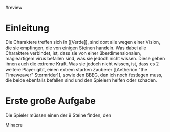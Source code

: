 #review 
# Einleitung
Die Charaktere treffen sich in [[Verde]], sind dort alle wegen einer Vision, die sie empfingen, die von einigen Steinen handeln. Was dabei alle Charaktere verbindet, ist, dass sie von einer überdimensionalen, magieartigem virus befallen sind, was sie jedoch nicht wissen. Diese geben ihnen auch die extreme Kraft. Was sie jedoch nicht wissen, ist, dass es 2 weitere Player gibt, einen extrem starken Zauberer [[Aetherion "the Timeweaver" Stormrider]], sowie den BBEG, den ich noch festlegen muss, die beide ebenfalls befallen sind und den Spielern helfen oder schaden.

# Erste große Aufgabe
Die Spieler müssen einen der 9 Steine finden, den 

Minacre